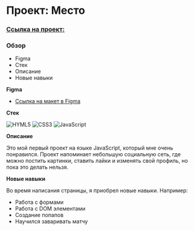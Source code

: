 # Проект: Место
### [Ссылка на проект:]()
### Обзор

* Figma
* Стек
* Описание
* Новые навыки

**Figma**

* [Ссылка на макет в Figma](https://www.figma.com/file/2cn9N9jSkmxD84oJik7xL7/JavaScript.-Sprint-4?node-id=0%3A1)

**Стек**

![HYML5](https://img.shields.io/badge/HTML5-E34F26?style=for-the-badge&logo=html5&logoColor=white) ![CSS3](https://img.shields.io/badge/CSS3-1572B6?style=for-the-badge&logo=css3&logoColor=white) ![JavaScript](https://img.shields.io/badge/JavaScript-323330?style=for-the-badge&logo=javascript&logoColor=F7DF1E) 

**Описание**

Это мой первый проект на языке JavaScript, который мне очень понравился. Проект напоминает небольшую социальную сеть, где можно постить картинки, ставить лайки и изменять свой профиль, но пока это делать нельзя.

**Новые навыки**

Во время написания страницы, я приобрел новые навыки. Например:
* Работа с формами
* Работа с DOM элементами
* Создание попапов
* Научился заваривать матчу